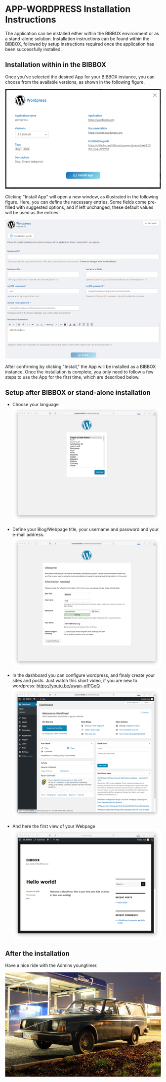 # APP-WORDPRESS Installation Instructions 

The application can be installed either within the BIBBOX environment or as a stand-alone solution. Installation instructions can be found within the BIBBOX, followed by setup instructions required once the application has been successfully installed.

## Installation within in the BIBBOX

Once you've selected the desired App for your BIBBOX instance, you can choose from the available versions, as shown in the following figure.

![Screenshot01](assets/Wordpress_install1.png)

Clicking "Install App" will open a new window, as illustrated in the following figure. Here, you can define the necessary entries. Some fields come pre-filled with suggested options, and if left unchanged, these default values will be used as the entries.

![Screenshot02](assets/Wordpress_install2.png)

After confirming by clicking "Install," the App will be installed as a BIBBOX instance. Once the installation is complete, you only need to follow a few steps to use the App for the first time, which are described below.

## Setup after BIBBOX or stand-alone installation


* Choose your language
![Screenshot01](assets/install-screen-01.png)

* Define your Blog/Webpage title, your username and password and your e-mail address. 
![Screenshot02](assets/install-screen-02.png)

* In the dashboard you can configure wordpress, and finaly create your sites and posts. Just watch this short video, if you are new to wordpress: https://youtu.be/uwan-ofPGqQ
![Screenshot03](assets/install-screen-03.png)

* And here the first view of your Webpage
![Screenshot04](assets/install-screen-04.png)

## After the installation

Have a nice ride with the Admins youngtimer.

![FINAL](assets/install-screen-final.jpg)
